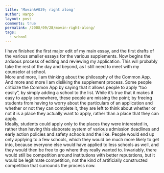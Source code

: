 ```yaml
---
title: 'Movin&#039; right along'
author: Harpo
layout: post
comments: true
permalink: /2008/09/28/movin-right-along/
tags:
  - school
---
```

I have finished the first major edit of my main essay, and the first drafts of the various smaller essays for the various supplements. Now begins the arduous process of editing and reviewing my application. This will probably take the rest of the day and beyond, as I still need to meet with my counselor at school.  
More and more, I am thinking about the philosophy of the Common App. And more and more I am disliking the supplement process. Some people criticize the Common App by saying that it allows people to apply &#8220;too easily&#8221;, by simply adding a school to the list. While it&#8217;s true that it makes it easy to apply somewhere, these people are missing the point; by freeing students from having to worry about the particulars of an application and whether or not they can complete it, they are left to think about whether or not it is a place they actually want to apply, rather than a place that they can apply.  
Ideally, students could apply only to the places they were interested in, rather than having this elaborate system of various admission deadlines and early action policies and safety schools and the like. People would end up only applying to a few schools, which they would be much more likely to get into, because everyone else would have applied to less schools as well, and they would then be free to go where they really wanted to. Invariably, there would still be competition around institutions with better reputations, but it would be legitimate competition, not the kind of artificially constructed competition that surrounds the process now.